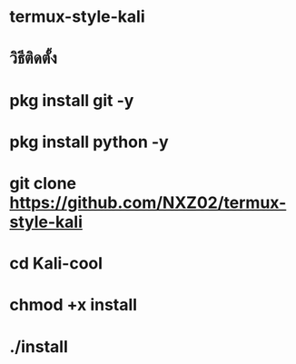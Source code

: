 # termux-style-kali
# วิธีติดตั้ง
# pkg install git -y
# pkg install python -y
# git clone https://github.com/NXZ02/termux-style-kali
# cd Kali-cool
# chmod +x install
# ./install
